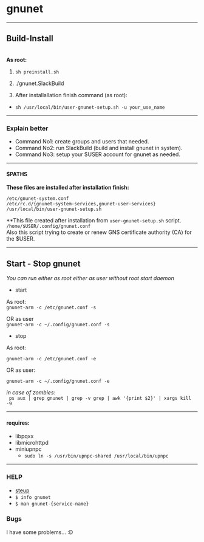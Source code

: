 # gnunet

---

## Build-Install

<br>**As root:**
1.  `sh preinstall.sh`
2. ./gnunet.SlackBuild

3. After installallation finish command (as root): 
  - `sh /usr/local/bin/user-gnunet-setup.sh -u your_use_name`

--- 

### Explain better

- Command No1: create groups and users that needed.
- Command No2: run SlackBuild (build and install gnunet in system).
- Command No3: setup your $USER account for gnunet as needed.


---

#### $PATHS

**These files are installed after installation finish:**<br>

`/etc/gnunet-system.conf`<br>
`/etc/rc.d/{gnunet-system-services,gnunet-user-services}`<br>
`/usr/local/bin/user-gnunet-setup.sh`<br>

**This file created after installation from `user-gnunet-setup.sh` script.<br>
`/home/$USER/.config/gnunet.conf`<br>
Also this script trying to create or renew GNS certificate authority (CA) for the $USER.<br>


---

## Start - Stop gnunet

*You can run either as root either as user without root start daemon*

- start

As root:<br>
`gnunet-arm -c /etc/gnunet.conf -s`<br>

OR as user <br>
`gnunet-arm -c ~/.config/gnunet.conf -s`<br>

- stop

 As root:<br>
 ```
 gnunet-arm -c /etc/gnunet.conf -e 
 ```
 OR as user:
 ```
 gnunet-arm -c ~/.config/gnunet.conf -e 
 ```
 
 *in case of zombies:*<br>
 ` ps aux | grep gnunet | grep -v grep | awk '{print $2}' | xargs kill -9`
 
 ---

 #### requires:
 
 - libpqxx
 - libmicrohttpd
 - miniupnpc
   -  `sudo ln -s /usr/bin/upnpc-shared /usr/local/bin/upnpc`
 
 
---

### HELP

-  [steup](https://docs.gnunet.org/latest/users/configuration.html)
- `$ info gnunet`
- `$ man gnunet-{service-name}`


### Bugs
I have some problems... :D